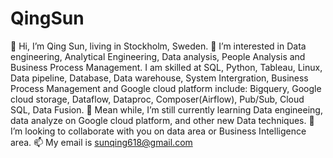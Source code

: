 # QingSun
👋 Hi, I’m Qing Sun, living in Stockholm, Sweden.
👀 I’m interested in Data engineering, Analytical Engineering, Data analysis, People Analysis and Business Process Management. I am skilled at SQL, Python, Tableau, Linux, Data pipeline, Database, Data warehouse, System Intergration, Business Process Management and Google cloud platform include: Bigquery, Google cloud storage, Dataflow, Dataproc, Composer(Airflow), Pub/Sub, Cloud SQL, Data Fusion.
🌱 Mean while, I’m still currently learning Data engineeing, data analyze on Google cloud platform, and other new Data techniques.
💞️ I’m looking to collaborate with you on data area or Business Intelligence area.
📫 My email is sunqing618@gmail.com
